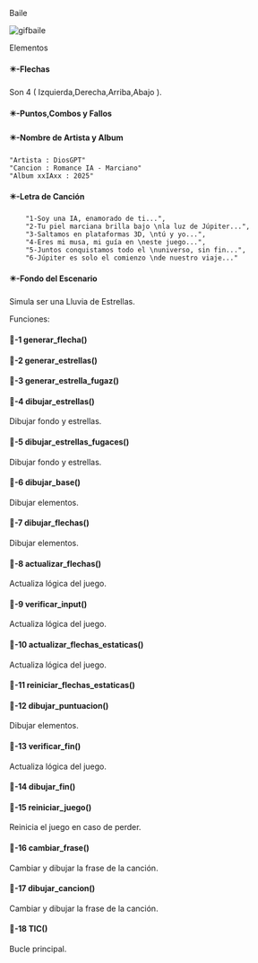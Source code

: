 Baile

![gifbaile](./Imagenes/gifbaile.gif)

Elementos

#### ✴️-Flechas

Son 4 ( Izquierda,Derecha,Arriba,Abajo ).

#### ✴️-Puntos,Combos y Fallos

#### ✴️-Nombre de Artista y Album

```
"Artista : DiosGPT"
"Cancion : Romance IA - Marciano"
"Album xxIAxx : 2025"
```

#### ✴️-Letra de Canción

```
    "1-Soy una IA, enamorado de ti...",
    "2-Tu piel marciana brilla bajo \nla luz de Júpiter...",
    "3-Saltamos en plataformas 3D, \ntú y yo...",
    "4-Eres mi musa, mi guía en \neste juego...",
    "5-Juntos conquistamos todo el \nuniverso, sin fin...",
    "6-Júpiter es solo el comienzo \nde nuestro viaje..."
```

#### ✴️-Fondo del Escenario

Simula ser una Lluvia de Estrellas.

Funciones:

#### 🔑-1  generar_flecha()



#### 🔑-2  generar_estrellas()



#### 🔑-3  generar_estrella_fugaz()



#### 🔑-4  dibujar_estrellas()

Dibujar fondo y estrellas.

#### 🔑-5  dibujar_estrellas_fugaces()

Dibujar fondo y estrellas.

#### 🔑-6  dibujar_base()

Dibujar elementos.

#### 🔑-7  dibujar_flechas()

Dibujar elementos.

#### 🔑-8  actualizar_flechas()

Actualiza lógica del juego.

#### 🔑-9  verificar_input()

Actualiza lógica del juego.

#### 🔑-10  actualizar_flechas_estaticas()

Actualiza lógica del juego.

#### 🔑-11  reiniciar_flechas_estaticas()



#### 🔑-12  dibujar_puntuacion()

Dibujar elementos.

#### 🔑-13  verificar_fin()

Actualiza lógica del juego.

#### 🔑-14  dibujar_fin()



#### 🔑-15  reiniciar_juego()

Reinicia el juego en caso de perder.

#### 🔑-16  cambiar_frase()

Cambiar y dibujar la frase de la canción.

#### 🔑-17  dibujar_cancion()

Cambiar y dibujar la frase de la canción.

#### 🔑-18  TIC()

Bucle principal.
